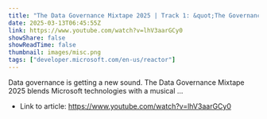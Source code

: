 ```yaml
---
title: "The Data Governance Mixtape 2025 | Track 1: &quot;The Governance Overture&quot; (Classical)"
date: 2025-03-13T06:45:55Z
link: https://www.youtube.com/watch?v=lhV3aarGCy0
showShare: false
showReadTime: false
thumbnail: images/misc.png
tags: ["developer.microsoft.com/en-us/reactor"]
---
```

Data governance is getting a new sound. The Data Governance Mixtape 2025 blends Microsoft technologies with a musical ...

- Link to article: https://www.youtube.com/watch?v=lhV3aarGCy0